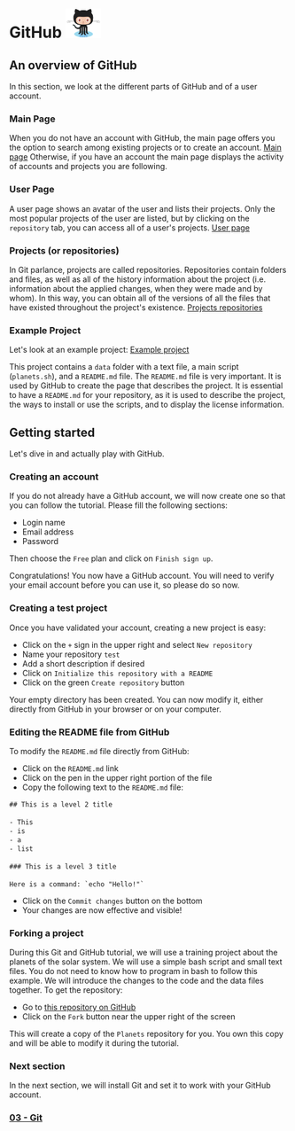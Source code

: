 # GitHub ![octocat](../images/Octocat_small.png)

## An overview of GitHub

In this section, we look at the different parts of GitHub and of a user
account.

### Main Page

When you do not have an account with GitHub, the main page offers you the
option to search among existing projects or to create an account.
<a href="http://github.com/" target="_blank">Main page</a>
Otherwise, if you have an account the main page displays the activity of
accounts and projects you are following.

### User Page

A user page shows an avatar of the user and lists their projects. Only the most
popular projects of the user are listed, but by clicking on the `repository`
tab, you can access all of a user's projects.
<a href="http://github.com/enormandeau" target="_blank">User page</a>

### Projects (or repositories)

In Git parlance, projects are called repositories. Repositories contain folders
and files, as well as all of the history information about the project (i.e.
information about the applied changes, when they were made and by whom). In
this way, you can obtain all of the versions of all the files that have existed
throughout the project's existence.
<a href="http://github.com/enormandeau?tab=repositories"
target="_blank">Projects repositories</a>

### Example Project

Let's look at an example project:
<a href="http://github.com/enormandeau/meditation-timer"
target="_blank">Example project</a>

This project contains a `data` folder with a text file, a main script
(`planets.sh`), and a `README.md` file. The `README.md` file is very important.
It is used by GitHub to create the page that describes the project. It is
essential to have a `README.md` for your repository, as it is used to describe
the project, the ways to install or use the scripts, and to display the license
information.

## Getting started

Let's dive in and actually play with GitHub.

### Creating an account

If you do not already have a GitHub account, we will now create one so that you
can follow the tutorial. Please fill the following sections:

- Login name
- Email address
- Password

Then choose the `Free` plan and click on `Finish sign up`.

Congratulations! You now have a GitHub account. You will need to verify your
email account before you can use it, so please do so now.

### Creating a test project

Once you have validated your account, creating a new project is easy: 

- Click on the `+` sign in the upper right and select `New repository`
- Name your repository `test`
- Add a short description if desired
- Click on `Initialize this repository with a README`
- Click on the green `Create repository` button

Your empty directory has been created. You can now modify it, either directly
from GitHub in your browser or on your computer.

### Editing the README file from GitHub

To modify the `README.md` file directly from GitHub:

- Click on the `README.md` link
- Click on the pen in the upper right portion of the file
- Copy the following text to the `README.md` file:

```
## This is a level 2 title

- This
- is
- a
- list

### This is a level 3 title

Here is a command: `echo "Hello!"`
```

  - Click on the `Commit changes` button on the bottom
  - Your changes are now effective and visible!

### Forking a project

During this Git and GitHub tutorial, we will use a training project about the
planets of the solar system. We will use a simple bash script and small text
files. You do not need to know how to program in bash to follow this example.
We will introduce the changes to the code and the data files together. To get
the repository:

- Go to
<a href="http://github.com/enormandeau/planets"
target="_blank">this repository on GitHub</a>
- Click on the `Fork` button near the upper right of the screen

This will create a copy of the `Planets` repository for you. You own this copy
and will be able to modify it during the tutorial.

### Next section

In the next section, we will install Git and set it to work with your GitHub
account.

### [03 - Git](03_git.md)

